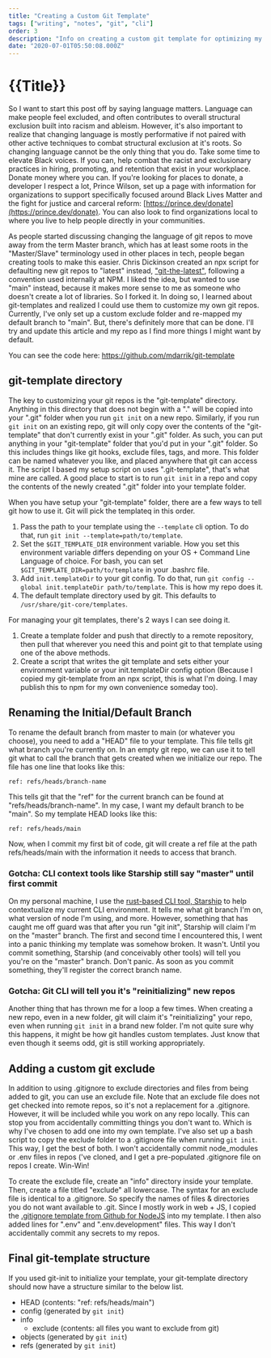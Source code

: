 ```yaml
---
title: "Creating a Custom Git Template"
tags: ["writing", "notes", "git", "cli"]
order: 3
description: "Info on creating a custom git template for optimizing my repo preferences!"
date: "2020-07-01T05:50:08.000Z"
---
```


# {{Title}}

So I want to start this post off by saying language matters. Language can make people feel excluded, and often contributes to overall structural exclusion built into racism and ableism. However, it's also important to realize that changing language is mostly performative if not paired with other active techniques to combat structural exclusion at it's roots. So changing language cannot be the only thing that you do. Take some time to elevate Black voices. If you can, help combat the racist and exclusionary practices in hiring, promoting, and retention that exist in your workplace. Donate money where you can. If you're looking for places to donate, a developer I respect a lot, Prince Wilson, set up a page with information for organizations to support specifically focused around Black Lives Matter and the fight for justice and carceral reform: [https://prince.dev/donate](https://prince.dev/donate). You can also look to find organizations local to where you live to help people directly in your communities. 

As people started discussing changing the language of git repos to move away from the term Master branch, which has at least some roots in the "Master/Slave" terminology used in other places in tech, people began creating tools to make this easier. Chris Dickinson created an npx script for defaulting new git repos to "latest" instead, ["git-the-latest"](https://github.com/chrisdickinson/git-the-latest), following a convention used internally at NPM. I liked the idea, but wanted to use "main" instead, because it makes more sense to me as someone who doesn't create a lot of libraries. So I forked it. In doing so, I learned about git-templates and realized I could use them to customize my own git repos. Currently, I've only set up a custom exclude folder and re-mapped my default branch to "main". But, there's definitely more that can be done. I'll try and update this article and my repo as I find more things I might want by default. 

You can see the code here: https://github.com/mdarrik/git-template


## git-template directory 
The key to customizing your git repos is the "git-template" directory. Anything in this directory that does not begin with a "." will be copied into your ".git" folder when you run `git init` on a new repo. Similarly, if you run `git init` on an existing repo, git will only copy over the contents of the "git-template" that don't currently exist in your ".git" folder. As such, you can put anything in your "git-template" folder that you'd put in your ".git" folder. So this includes things like git hooks, exclude files, tags, and more. This folder can be named whatever you like, and placed anywhere that git can access it. The script I based my setup script on uses ".git-template", that's what mine are called. A good place to start is to run `git init` in a repo and copy the contents of the newly created ".git" folder into your template folder. 

When you have setup your "git-template" folder, there are a few ways to tell git how to use it. Git will pick the templateq in this order. 

1. Pass the path to your template using the `--template` cli option. To do that, run `git init --template=path/to/template`.
2. Set the `$GIT_TEMPLATE_DIR` environment variable. How you set this environment variable differs depending on your OS + Command Line Language of choice. For bash, you can set `$GIT_TEMPLATE_DIR=path/to/template` in your .bashrc file. 
3. Add `init.templateDir` to your git config. To do that, run `git config --global init.templateDir path/to/template`. This is how my repo does it. 
4. The default template directory used by git. This defaults to `/usr/share/git-core/templates`. 

For managing your git templates, there's 2 ways I can see doing it. 
1. Create a template folder and push that directly to a remote repository, then pull that wherever you need this and point git to that template using one of the above methods. 
2. Create a script that writes the git template and sets either your environment variable or your init.templateDir config option (Because I copied my git-template from an npx script, this is what I'm doing. I may publish this to npm for my own convenience someday too).


## Renaming the Initial/Default Branch

To rename the default branch from master to main (or whatever you choose), you need to add a "HEAD" file to your template. This file tells git what branch you're currently on. In an empty git repo, we can use it to tell git what to call the branch that gets created when we initialize our repo. The file has one line that looks like this: 

```
ref: refs/heads/branch-name
```

This tells git that the "ref" for the current branch can be found at "refs/heads/branch-name". In my case, I want my default branch to be "main". So my template HEAD looks like this: 

```
ref: refs/heads/main
```

Now, when I commit my first bit of code, git will create a ref file at the path refs/heads/main with the information it needs to access that branch. 

### Gotcha: CLI context tools like Starship still say "master" until first commit
On my personal machine, I use the [rust-based CLI tool, Starship](https://starship.rs) to help contextualize my current CLI environment. It tells me what git branch I'm on, what version of node I'm using, and more. However, something that has caught me off guard was that after you run "git init", Starship will claim I'm on the "master" branch. The first and second time I encountered this, I went into a panic thinking my template was somehow broken. It wasn't. Until you commit something, Starship (and conceivably other tools) will tell you you're on the "master" branch. Don't panic. As soon as you commit something, they'll register the correct branch name. 

### Gotcha: Git CLI will tell you it's "reinitializing" new repos
Another thing that has thrown me for a loop a few times. When creating a new repo, even in a new folder, git will claim it's "reinitializing" your repo, even when running `git init` in a brand new folder. I'm not quite sure why this happens, it might be how git handles custom templates. Just know that even though it seems odd, git is still working appropriately. 

## Adding a custom git exclude 
In addition to using .gitignore to exclude directories and files from being added to git, you can use an exclude file. Note that an exclude file does not get checked into remote repos, so it's not a replacement for a .gitignore. However, it will be included while you work on any repo locally. This can stop you from accidentally committing things you don't want to. Which is why I've chosen to add one into my own template. I've also set up a bash script to copy the exclude folder to a .gitignore file when running `git init`. This way, I get the best of both. I won't accidentally commit node_modules or .env files in repos ('ve cloned, and I get a pre-populated .gitignore file on repos I create. Win-Win!

To create the exclude file, create an "info" directory inside your template. Then, create a file titled "exclude" all lowercase. The syntax for an exclude file is identical to a .gitignore. So specify the names of files & directories you do not want available to .git. Since I mostly work in web + JS, I copied the [.gitignore template from Github for NodeJS](https://github.com/github/gitignore/blob/master/Node.gitignore) into my template. I then also added lines for ".env" and ".env.development" files. This way I don't accidentally commit any secrets to my repos. 

## Final git-template structure

If you used git-init to initialize your template, your git-template directory should now have a structure similar to the below list. 

- HEAD (contents: "ref: refs/heads/main")
- config (generated by `git init`)
- info 
    - exclude (contents: all files you want to exclude from git)
- objects (generated by `git init`)
- refs (generated by `git init`)
